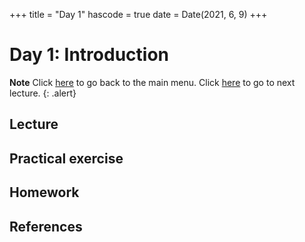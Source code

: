 +++
title = "Day 1"
hascode = true
date = Date(2021, 6, 9)
+++

# Day 1: Introduction
**Note**
Click [here](/index/) to go back to the main menu. Click [here](/menu2/) to go to next lecture. {: .alert}

<!-- \toc -->

## Lecture

## Practical exercise

## Homework

## References
